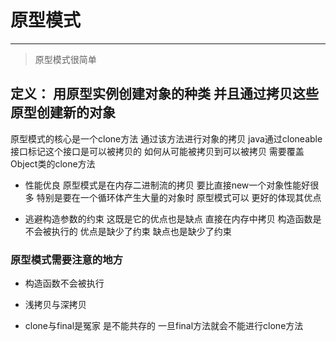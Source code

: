 # 原型模式

----------

> 原型模式很简单

## 定义： 用原型实例创建对象的种类 并且通过拷贝这些原型创建新的对象
原型模式的核心是一个clone方法 通过该方法进行对象的拷贝
java通过cloneable接口标记这个接口是可以被拷贝的  如何从可能被拷贝到可以被拷贝 需要覆盖Object类的clone方法


- 性能优良
原型模式是在内存二进制流的拷贝 要比直接new一个对象性能好很多 特别是要在一个循环体产生大量的对象时 原型模式可以
更好的体现其优点


- 逃避构造参数的约束
这既是它的优点也是缺点 直接在内存中拷贝 构造函数是不会被执行的 优点是缺少了约束 缺点也是缺少了约束

### 原型模式需要注意的地方

- 构造函数不会被执行

- 浅拷贝与深拷贝

- clone与final是冤家 是不能共存的 一旦final方法就会不能进行clone方法